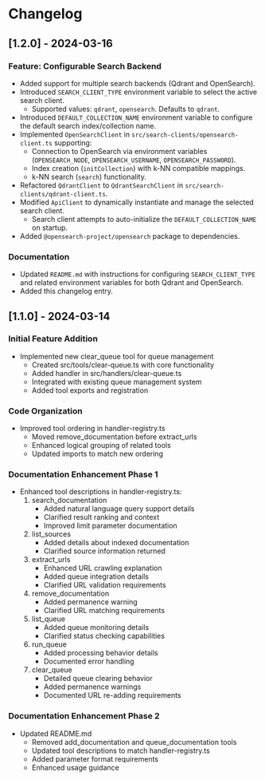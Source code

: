 # Changelog

## [1.2.0] - 2024-03-16

### Feature: Configurable Search Backend
- Added support for multiple search backends (Qdrant and OpenSearch).
- Introduced `SEARCH_CLIENT_TYPE` environment variable to select the active search client.
  - Supported values: `qdrant`, `opensearch`. Defaults to `qdrant`.
- Introduced `DEFAULT_COLLECTION_NAME` environment variable to configure the default search index/collection name.
- Implemented `OpenSearchClient` in `src/search-clients/opensearch-client.ts` supporting:
  - Connection to OpenSearch via environment variables (`OPENSEARCH_NODE`, `OPENSEARCH_USERNAME`, `OPENSEARCH_PASSWORD`).
  - Index creation (`initCollection`) with k-NN compatible mappings.
  - k-NN search (`search`) functionality.
- Refactored `QdrantClient` to `QdrantSearchClient` in `src/search-clients/qdrant-client.ts`.
- Modified `ApiClient` to dynamically instantiate and manage the selected search client.
  - Search client attempts to auto-initialize the `DEFAULT_COLLECTION_NAME` on startup.
- Added `@opensearch-project/opensearch` package to dependencies.

### Documentation
- Updated `README.md` with instructions for configuring `SEARCH_CLIENT_TYPE` and related environment variables for both Qdrant and OpenSearch.
- Added this changelog entry.

## [1.1.0] - 2024-03-14

### Initial Feature Addition
- Implemented new clear_queue tool for queue management
  - Created src/tools/clear-queue.ts with core functionality
  - Added handler in src/handlers/clear-queue.ts
  - Integrated with existing queue management system
  - Added tool exports and registration

### Code Organization
- Improved tool ordering in handler-registry.ts
  - Moved remove_documentation before extract_urls
  - Enhanced logical grouping of related tools
  - Updated imports to match new ordering

### Documentation Enhancement Phase 1
- Enhanced tool descriptions in handler-registry.ts:
  1. search_documentation
     - Added natural language query support details
     - Clarified result ranking and context
     - Improved limit parameter documentation
  2. list_sources
     - Added details about indexed documentation
     - Clarified source information returned
  3. extract_urls
     - Enhanced URL crawling explanation
     - Added queue integration details
     - Clarified URL validation requirements
  4. remove_documentation
     - Added permanence warning
     - Clarified URL matching requirements
  5. list_queue
     - Added queue monitoring details
     - Clarified status checking capabilities
  6. run_queue
     - Added processing behavior details
     - Documented error handling
  7. clear_queue
     - Detailed queue clearing behavior
     - Added permanence warnings
     - Documented URL re-adding requirements

### Documentation Enhancement Phase 2
- Updated README.md
  - Removed add_documentation and queue_documentation tools
  - Updated tool descriptions to match handler-registry.ts
  - Added parameter format requirements
  - Enhanced usage guidance